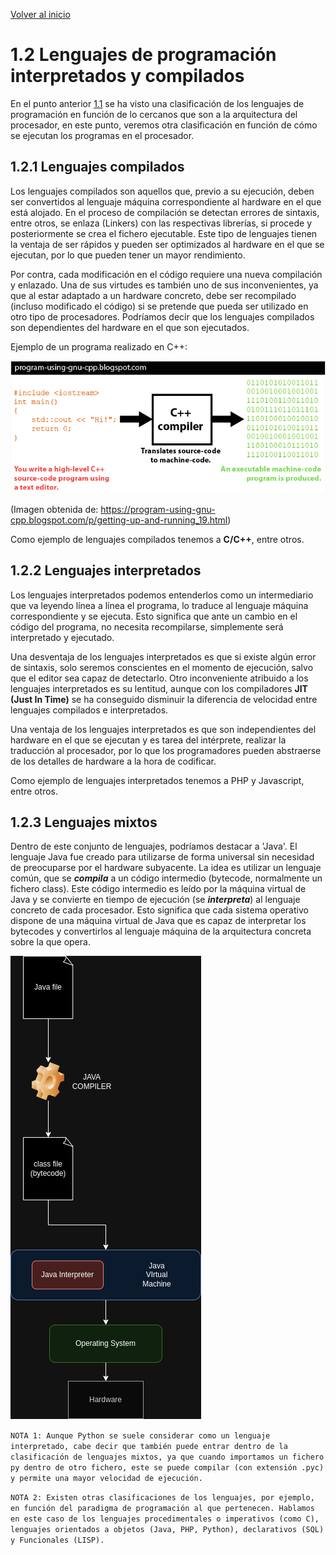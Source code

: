 [Volver al inicio](../Readme.md)
# 1.2 Lenguajes de programación interpretados y compilados
En el punto anterior [1.1](../fundamentos/Readme.md) se ha visto una clasificación de los lenguajes de programación en función de lo cercanos que son a la arquitectura del procesador, en este punto, veremos otra clasificación en función de cómo se ejecutan los programas en el procesador.
## 1.2.1 Lenguajes compilados
Los lenguajes compilados son aquellos que, previo a su ejecución, deben ser convertidos al lenguaje máquina correspondiente al hardware en el que está alojado. En el proceso de compilación se detectan errores de sintaxis, entre otros, se enlaza (Linkers) con las respectivas librerías, si procede y posteriormente se crea el fichero ejecutable.
Este tipo de lenguajes tienen la ventaja de ser rápidos y pueden ser optimizados al hardware en el que se ejecutan, por lo que pueden tener un mayor rendimiento.

Por contra, cada modificación en el código requiere una nueva compilación y enlazado. Una de sus virtudes es también uno de sus inconvenientes, ya que al estar adaptado a un hardware concreto, debe ser recompilado (incluso modificado el código) si se pretende que pueda ser utilizado en otro tipo de procesadores. Podríamos decir que los lenguajes compilados son dependientes del hardware en el que son ejecutados.

Ejemplo de un programa realizado en C++:

![Programa en C compilado a código máquina](../fundamentos/_images/BLOG-COMPILER-COLOUR.jpg)

(Imagen obtenida de: https://program-using-gnu-cpp.blogspot.com/p/getting-up-and-running_19.html)

Como ejemplo de lenguajes compilados tenemos a **C/C++**, entre otros.
## 1.2.2 Lenguajes interpretados
Los lenguajes interpretados podemos entenderlos como un intermediario que va leyendo línea a línea el programa, lo traduce al lenguaje máquina correspondiente y se ejecuta. Esto significa que ante un cambio en el código del programa, no necesita recompilarse, simplemente será interpretado y ejecutado.

Una desventaja de los lenguajes interpretados es que si existe algún error de sintaxis, solo seremos conscientes en el momento de ejecución, salvo que el editor sea capaz de detectarlo. Otro inconveniente atribuido a los lenguajes interpretados es su lentitud, aunque con los compiladores **JIT (Just In Time)** se ha conseguido disminuir la diferencia de velocidad entre lenguajes compilados e interpretados.

Una ventaja de los lenguajes interpretados es que son independientes del hardware en el que se ejecutan y es tarea del intérprete, realizar la traducción al procesador, por lo que los programadores pueden abstraerse de los detalles de hardware a la hora de codificar.

Como ejemplo de lenguajes interpretados tenemos a PHP y Javascript, entre otros.
## 1.2.3 Lenguajes mixtos
Dentro de este conjunto de lenguajes, podríamos destacar a 'Java'. El lenguaje Java fue creado para utilizarse de forma universal sin necesidad de preocuparse por el hardware subyacente. La idea es utilizar un lenguaje común, que se **_compila_** a un código intermedio (bytecode, normalmente un fichero class). Este código intermedio es leído por la máquina virtual de Java y se convierte en tiempo de ejecución (se **_interpreta_**) al lenguaje concreto de cada procesador. Esto significa que cada sistema operativo dispone de una máquina virtual de Java que es capaz de interpretar los bytecodes y convertirlos al lenguaje máquina de la arquitectura concreta sobre la que opera.

![Ejemplo máquina virtual de Java](_images/JavaVM.drawio.png)

`NOTA 1: Aunque Python se suele considerar como un lenguaje interpretado, cabe decir que también puede entrar dentro de la clasificación de lenguajes mixtos, ya que cuando importamos un fichero py dentro de otro fichero, este se puede compilar (con extensión .pyc) y permite una mayor velocidad de ejecución.`

`NOTA 2: Existen otras clasificaciones de los lenguajes, por ejemplo, en función del paradigma de programación al que pertenecen. Hablamos en este caso de los lenguajes procedimentales o imperativos (como C), lenguajes orientados a objetos (Java, PHP, Python), declarativos (SQL) y Funcionales (LISP).`